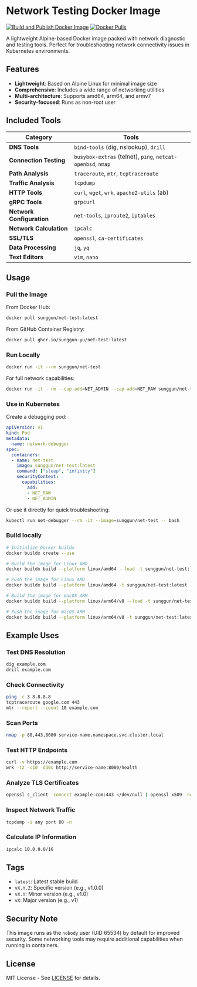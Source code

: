 # Network Testing Docker Image

[![Build and Publish Docker Image](https://github.com/sunggun-yu/docker-net-test/actions/workflows/docker-build.yml/badge.svg)](https://github.com/sunggun-yu/docker-net-test/actions/workflows/docker-build.yml)
[![Docker Pulls](https://img.shields.io/docker/pulls/sunggun/net-test.svg)](https://hub.docker.com/r/sunggun/net-test/)

A lightweight Alpine-based Docker image packed with network diagnostic and testing tools. Perfect for troubleshooting network connectivity issues in Kubernetes environments.

## Features

- **Lightweight**: Based on Alpine Linux for minimal image size
- **Comprehensive**: Includes a wide range of networking utilities
- **Multi-architecture**: Supports amd64, arm64, and armv7
- **Security-focused**: Runs as non-root user

## Included Tools

| Category                  | Tools                                                       |
| ------------------------- | ----------------------------------------------------------- |
| **DNS Tools**             | `bind-tools` (dig, nslookup), `drill`                       |
| **Connection Testing**    | `busybox-extras` (telnet), `ping`, `netcat-openbsd`, `nmap` |
| **Path Analysis**         | `traceroute`, `mtr`, `tcptraceroute`                        |
| **Traffic Analysis**      | `tcpdump`                                                   |
| **HTTP Tools**            | `curl`, `wget`, `wrk`, `apache2-utils` (ab)                 |
| **gRPC Tools**            | `grpcurl`                                                   |
| **Network Configuration** | `net-tools`, `iproute2`, `iptables`                         |
| **Network Calculation**   | `ipcalc`                                                    |
| **SSL/TLS**               | `openssl`, `ca-certificates`                                |
| **Data Processing**       | `jq`, `yq`                                                  |
| **Text Editors**          | `vim`, `nano`                                               |

## Usage

### Pull the Image

From Docker Hub:

```bash
docker pull sunggun/net-test:latest
```

From GitHub Container Registry:

```bash
docker pull ghcr.io/sunggun-yu/net-test:latest
```

### Run Locally

```bash
docker run -it --rm sunggun/net-test
```

For full network capabilities:

```bash
docker run -it --rm --cap-add=NET_ADMIN --cap-add=NET_RAW sunggun/net-test
```

### Use in Kubernetes

Create a debugging pod:

```yaml
apiVersion: v1
kind: Pod
metadata:
  name: network-debugger
spec:
  containers:
  - name: net-test
    image: sunggun/net-test:latest
    command: ["sleep", "infinity"]
    securityContext:
      capabilities:
        add:
        - NET_RAW
        - NET_ADMIN
```

Or use it directly for quick troubleshooting:

```bash
kubectl run net-debugger --rm -it --image=sunggun/net-test -- bash
```

### Build locally

```bash
# Initialize Docker buildx
docker buildx create --use

# Build the image for Linux AMD
docker buildx build --platform linux/amd64 --load -t sunggun/net-test:latest .

# Push the image for Linux AMD
docker buildx build --platform linux/amd64 -t sunggun/net-test:latest --push .

# Build the image for macOS ARM
docker buildx build --platform linux/arm64/v8 --load -t sunggun/net-test:latest .

# Push the image for macOS ARM
docker buildx build --platform linux/arm64/v8 -t sunggun/net-test:latest --push .
```

## Example Uses

### Test DNS Resolution

```bash
dig example.com
drill example.com
```

### Check Connectivity

```bash
ping -c 3 8.8.8.8
tcptraceroute google.com 443
mtr --report --count 10 example.com
```

### Scan Ports

```bash
nmap -p 80,443,8080 service-name.namespace.svc.cluster.local
```

### Test HTTP Endpoints

```bash
curl -v https://example.com
wrk -t2 -c10 -d30s http://service-name:8080/health
```

### Analyze TLS Certificates

```bash
openssl s_client -connect example.com:443 </dev/null | openssl x509 -noout -text
```

### Inspect Network Traffic

```bash
tcpdump -i any port 80 -n
```

### Calculate IP Information

```bash
ipcalc 10.0.0.0/16
```

## Tags

- `latest`: Latest stable build
- `vX.Y.Z`: Specific version (e.g., v1.0.0)
- `vX.Y`: Minor version (e.g., v1.0)
- `vX`: Major version (e.g., v1)

## Security Note

This image runs as the `nobody` user (UID 65534) by default for improved security. Some networking tools may require additional capabilities when running in containers.

## License

MIT License - See [LICENSE](LICENSE) for details.

